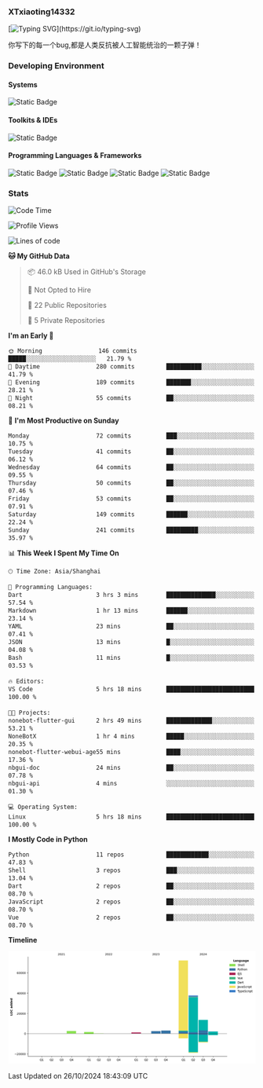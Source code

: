### XTxiaoting14332

[![Typing SVG](https://readme-typing-svg.herokuapp.com?font=JetBrians+Mono&pause=1000&random=false&width=435&lines=Hello+World!)](https://git.io/typing-svg)

你写下的每一个bug,都是人类反抗被人工智能统治的一颗子弹！

### Developing Environment

#### Systems

![Static Badge](https://img.shields.io/badge/Ubuntu-%20?style=flat-square&logo=ubuntu&logoColor=white&color=E34F26)

#### Toolkits & IDEs

![Static Badge](https://img.shields.io/badge/Visual%20Studio%20Code-%20?style=flat-square&logo=visualstudiocode&logoColor=white&color=blue)

#### Programming Languages & Frameworks

![Static Badge](https://img.shields.io/badge/Dart-%20?style=flat-square&logo=dart&logoColor=white&color=0175C2)
![Static Badge](https://img.shields.io/badge/Flutter-%20?style=flat-square&logo=flutter&logoColor=white&color=02569B)
![Static Badge](https://img.shields.io/badge/Python-%20?style=flat-square&logo=python&logoColor=white&color=E7A781)
![Static Badge](https://img.shields.io/badge/Bash%20Shell-%20?style=flat-square&logo=shell&logoColor=white&color=49D868)

### Stats

<!--START_SECTION:waka-->
![Code Time](http://img.shields.io/badge/Code%20Time-149%20hrs%2035%20mins-blue)

![Profile Views](http://img.shields.io/badge/Profile%20Views-0-blue)

![Lines of code](https://img.shields.io/badge/From%20Hello%20World%20I%27ve%20Written-135.7%20thousand%20lines%20of%20code-blue)

**🐱 My GitHub Data** 

> 📦 46.0 kB Used in GitHub's Storage 
 > 
> 🚫 Not Opted to Hire
 > 
> 📜 22 Public Repositories 
 > 
> 🔑 5 Private Repositories 
 > 
**I'm an Early 🐤** 

```text
🌞 Morning                146 commits         █████░░░░░░░░░░░░░░░░░░░░   21.79 % 
🌆 Daytime                280 commits         ██████████░░░░░░░░░░░░░░░   41.79 % 
🌃 Evening                189 commits         ███████░░░░░░░░░░░░░░░░░░   28.21 % 
🌙 Night                  55 commits          ██░░░░░░░░░░░░░░░░░░░░░░░   08.21 % 
```
📅 **I'm Most Productive on Sunday** 

```text
Monday                   72 commits          ███░░░░░░░░░░░░░░░░░░░░░░   10.75 % 
Tuesday                  41 commits          ██░░░░░░░░░░░░░░░░░░░░░░░   06.12 % 
Wednesday                64 commits          ██░░░░░░░░░░░░░░░░░░░░░░░   09.55 % 
Thursday                 50 commits          ██░░░░░░░░░░░░░░░░░░░░░░░   07.46 % 
Friday                   53 commits          ██░░░░░░░░░░░░░░░░░░░░░░░   07.91 % 
Saturday                 149 commits         ██████░░░░░░░░░░░░░░░░░░░   22.24 % 
Sunday                   241 commits         █████████░░░░░░░░░░░░░░░░   35.97 % 
```


📊 **This Week I Spent My Time On** 

```text
🕑︎ Time Zone: Asia/Shanghai

💬 Programming Languages: 
Dart                     3 hrs 3 mins        ██████████████░░░░░░░░░░░   57.54 % 
Markdown                 1 hr 13 mins        ██████░░░░░░░░░░░░░░░░░░░   23.14 % 
YAML                     23 mins             ██░░░░░░░░░░░░░░░░░░░░░░░   07.41 % 
JSON                     13 mins             █░░░░░░░░░░░░░░░░░░░░░░░░   04.08 % 
Bash                     11 mins             █░░░░░░░░░░░░░░░░░░░░░░░░   03.53 % 

🔥 Editors: 
VS Code                  5 hrs 18 mins       █████████████████████████   100.00 % 

🐱‍💻 Projects: 
nonebot-flutter-gui      2 hrs 49 mins       █████████████░░░░░░░░░░░░   53.21 % 
NoneBotX                 1 hr 4 mins         █████░░░░░░░░░░░░░░░░░░░░   20.35 % 
nonebot-flutter-webui-age55 mins             ████░░░░░░░░░░░░░░░░░░░░░   17.36 % 
nbgui-doc                24 mins             ██░░░░░░░░░░░░░░░░░░░░░░░   07.78 % 
nbgui-api                4 mins              ░░░░░░░░░░░░░░░░░░░░░░░░░   01.30 % 

💻 Operating System: 
Linux                    5 hrs 18 mins       █████████████████████████   100.00 % 
```

**I Mostly Code in Python** 

```text
Python                   11 repos            ████████████░░░░░░░░░░░░░   47.83 % 
Shell                    3 repos             ███░░░░░░░░░░░░░░░░░░░░░░   13.04 % 
Dart                     2 repos             ██░░░░░░░░░░░░░░░░░░░░░░░   08.70 % 
JavaScript               2 repos             ██░░░░░░░░░░░░░░░░░░░░░░░   08.70 % 
Vue                      2 repos             ██░░░░░░░░░░░░░░░░░░░░░░░   08.70 % 
```



**Timeline**

![Lines of Code chart](https://raw.githubusercontent.com/XTxiaoting14332/XTxiaoting14332/main/assets/bar_graph.png)


 Last Updated on 26/10/2024 18:43:09 UTC
<!--END_SECTION:waka-->
